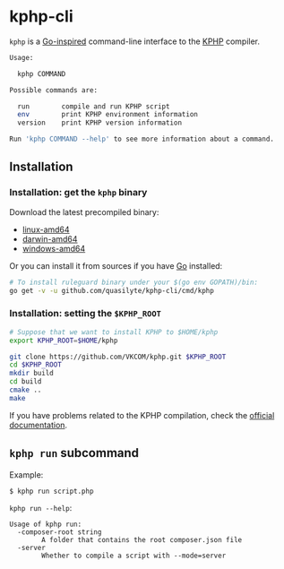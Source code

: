 # kphp-cli

`kphp` is a [Go-inspired](https://golang.org/cmd/go/) command-line interface to the [KPHP](https://github.com/VKCOM/kphp/) compiler.

```bash
Usage:

  kphp COMMAND

Possible commands are:

  run        compile and run KPHP script
  env        print KPHP environment information
  version    print KPHP version information

Run 'kphp COMMAND --help' to see more information about a command.
```

## Installation

### Installation: get the `kphp` binary

Download the latest precompiled binary:

* [linux-amd64](TODO)
* [darwin-amd64](TODO)
* [windows-amd64](TODO)

Or you can install it from sources if you have [Go](https://golang.org/) installed:

```bash
# To install ruleguard binary under your $(go env GOPATH)/bin:
go get -v -u github.com/quasilyte/kphp-cli/cmd/kphp
```

### Installation: setting the `$KPHP_ROOT`

```bash
# Suppose that we want to install KPHP to $HOME/kphp
export KPHP_ROOT=$HOME/kphp

git clone https://github.com/VKCOM/kphp.git $KPHP_ROOT
cd $KPHP_ROOT
mkdir build
cd build
cmake ..
make
```

If you have problems related to the KPHP compilation, check the [official documentation](https://vkcom.github.io/kphp/kphp-internals/developing-and-extending-kphp/compiling-kphp-from-sources.html).

## `kphp run` subcommand

Example:

```bash
$ kphp run script.php
```

`kphp run --help`:

```
Usage of kphp run:
  -composer-root string
    	A folder that contains the root composer.json file
  -server
    	Whether to compile a script with --mode=server
```
